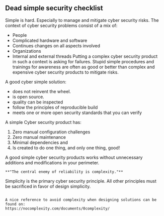 ## Dead simple security checklist 

Simple is hard. Especially to manage and mitigate cyber security risks. The context of cyber security problems consist of a mix of:
* People
* Complicated hardware and software
* Continues changes on all aspects involved
* Organizations 
* Internal and external threads
Putting a complex cyber security product in such a context is asking for failures. Stupid simple procedures and trainings for awareness are often as good or better than complex and expensive cyber security products to mitigate risks. 


A good cyber simple solution:
* does not reinvent the wheel.  
* is open source. 
* quality can be inspected
* follow the principles of reproducible build
* meets one or more open security standards that you can verify

A simple Cyber security product has:
1. Zero manual configuration challenges
2. Zero manual maintenance
3. Minimal dependencies and
4. Is created to do one thing, and only one thing, good!

A good simple cyber security products works without unnecessary additions and modifications in your perimeter. 

```{attention} 
**"The central enemy of reliability is complexity."**
```


Simplicity is the primary cyber security principle. All other principles must be sacrificed in favor of design simplicity. 


```{tip} Zero Complexity by design

A nice reference to avoid complexity when designing solutions can be found on:
https://nocomplexity.com/documents/0complexity/
```
